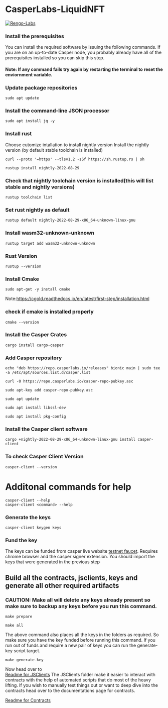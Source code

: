 # CasperLabs-LiquidNFT

[![Rengo-Labs](https://circleci.com/gh/Rengo-Labs/CasperLabs-LiquidNFT.svg?style=svg)](https://circleci.com/gh/circleci/circleci-docs)

### Install the prerequisites

You can install the required software by issuing the following commands. If you are on an up-to-date Casper node, you probably already have all of the prerequisites installed so you can skip this step.

#### Note: If any command fails try again by restarting the terminal to reset the enviornment variable.


### Update package repositories
```
sudo apt update
```
### Install the command-line JSON processor
```
sudo apt install jq -y
```
### Install rust
Choose cutomize intallation to install nightly version
Install the nightly version (by default stable toolchain is installed)
```
curl --proto '=https' --tlsv1.2 -sSf https://sh.rustup.rs | sh
```
```
rustup install nightly-2022-08-29
```
### Check that nightly toolchain version is installed(this will list stable and nightly versions)
```
rustup toolchain list
```
### Set rust nightly as default
```
rustup default nightly-2022-08-29-x86_64-unknown-linux-gnu
```
### Install wasm32-unknown-unknown
```
rustup target add wasm32-unknown-unknown
```
### Rust Version
```
rustup --version
```
### Install Cmake
```
sudo apt-get -y install cmake
```
Note:https://cgold.readthedocs.io/en/latest/first-step/installation.html
### check if cmake is installed properly
```
cmake --version
```
### Install the Casper Crates
```
cargo install cargo-casper
```
### Add Casper repository

```
echo "deb https://repo.casperlabs.io/releases" bionic main | sudo tee -a /etc/apt/sources.list.d/casper.list
```
```
curl -O https://repo.casperlabs.io/casper-repo-pubkey.asc
```
```
sudo apt-key add casper-repo-pubkey.asc
```
```
sudo apt update
```
```
sudo apt install libssl-dev
```
```
sudo apt install pkg-config
```
### Install the Casper client software
```
cargo +nightly-2022-08-29-x86_64-unknown-linux-gnu install casper-client
```
### To check Casper Client Version
```
casper-client --version
```
# Additonal commands for help
```
casper-client --help
casper-client <command> --help
```

### Generate the keys

```
casper-client keygen keys

```
### Fund the key

The keys can be funded from casper live website [testnet faucet](https://testnet.cspr.live/tools/faucet). Requires chrome browser and the casper signer extension. You should import the keys that were generated in the previous step

## Build all the contracts, jsclients, keys and generate all other required artifacts
### CAUTION: Make all will delete any keys already present so make sure to backup any keys before you run this command.
```
make prepare
```
```
make all
```
The above command also places all the keys in the folders as required. So make sure you have the key funded before running this command.
If you run out of funds and require a new pair of keys you can run the generate-key script target.
```
make generate-key
```

Now head over to <br />
[Readme for JSClients](JsClients/readme.md)
The JSClients folder make it easier to interact with contracts with the help of automated scripts that do most of the heavy lifting. If you wish to manually test things out or want to deep dive into the contracts head over to the documentations page for contracts.

[Readme for Contracts](Contracts/README.md) <br />
